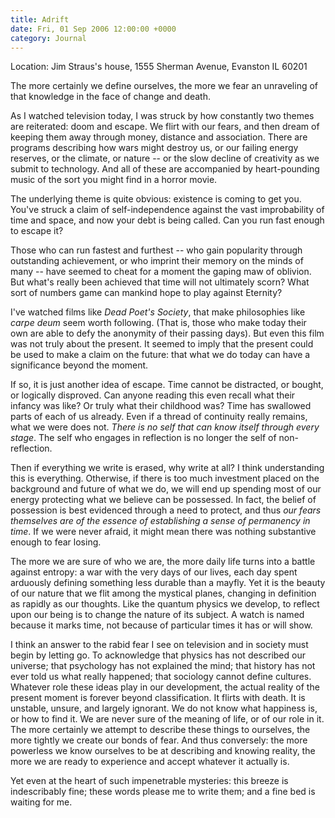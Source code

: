 ```yaml
---
title: Adrift
date: Fri, 01 Sep 2006 12:00:00 +0000
category: Journal
---
```


Location: Jim Straus's house, 1555 Sherman Avenue, Evanston IL 60201

The more certainly we define ourselves, the more we fear an unraveling
of that knowledge in the face of change and death.

As I watched television today, I was struck by how constantly two themes
are reiterated: doom and escape.  We flirt with our fears, and then
dream of keeping them away through money, distance and association.
There are programs describing how wars might destroy us, or our failing
energy reserves, or the climate, or nature -- or the slow decline of
creativity as we submit to technology. And all of these are accompanied
by heart-pounding music of the sort you might find in a horror movie.

The underlying theme is quite obvious: existence is coming to get
you. You've struck a claim of self-independence against the vast
improbability of time and space, and now your debt is being called. Can
you run fast enough to escape it?

Those who can run fastest and furthest -- who gain popularity through
outstanding achievement, or who imprint their memory on the minds of
many -- have seemed to cheat for a moment the gaping maw of
oblivion. But what's really been achieved that time will not ultimately
scorn? What sort of numbers game can mankind hope to play against
Eternity?

I've watched films like *Dead Poet's Society*, that make philosophies like
*carpe deum* seem worth following. (That is, those who make today their
own are able to defy the anonymity of their passing days). But even this
film was not truly about the present. It seemed to imply that the
present could be used to make a claim on the future: that what we do
today can have a significance beyond the moment.

If so, it is just another idea of escape. Time cannot be distracted, or
bought, or logically disproved. Can anyone reading this even recall what
their infancy was like? Or truly what their childhood was? Time has
swallowed parts of each of us already. Even if a thread of continuity
really remains, what we were does not. *There is no self that can know
itself through every stage*. The self who engages in reflection is no
longer the self of non-reflection.

Then if everything we write is erased, why write at all? I think
understanding this is everything. Otherwise, if there is too much
investment placed on the background and future of what we do, we will
end up spending most of our energy protecting what we believe can be
possessed. In fact, the belief of possession is best evidenced through a
need to protect, and thus *our fears themselves are of the essence of
establishing a sense of permanency in time*. If we were never afraid, it
might mean there was nothing substantive enough to fear losing.

The more we are sure of who we are, the more daily life turns into a
battle against entropy: a war with the very days of our lives, each day
spent arduously defining something less durable than a mayfly. Yet it is
the beauty of our nature that we flit among the mystical planes,
changing in definition as rapidly as our thoughts. Like the quantum
physics we develop, to reflect upon our being is to change the nature of
its subject. A watch is named because it marks time, not because of
particular times it has or will show.

I think an answer to the rabid fear I see on television and in society
must begin by letting go. To acknowledge that physics has not described
our universe; that psychology has not explained the mind; that history
has not ever told us what really happened; that sociology cannot define
cultures. Whatever role these ideas play in our development, the actual
reality of the present moment is forever beyond classification. It
flirts with death. It is unstable, unsure, and largely ignorant. We do
not know what happiness is, or how to find it. We are never sure of the
meaning of life, or of our role in it. The more certainly we attempt to
describe these things to ourselves, the more tightly we create our bonds
of fear. And thus conversely: the more powerless we know ourselves to be
at describing and knowing reality, the more we are ready to experience
and accept whatever it actually is.

Yet even at the heart of such impenetrable mysteries: this breeze is
indescribably fine; these words please me to write them; and a fine bed
is waiting for me.


